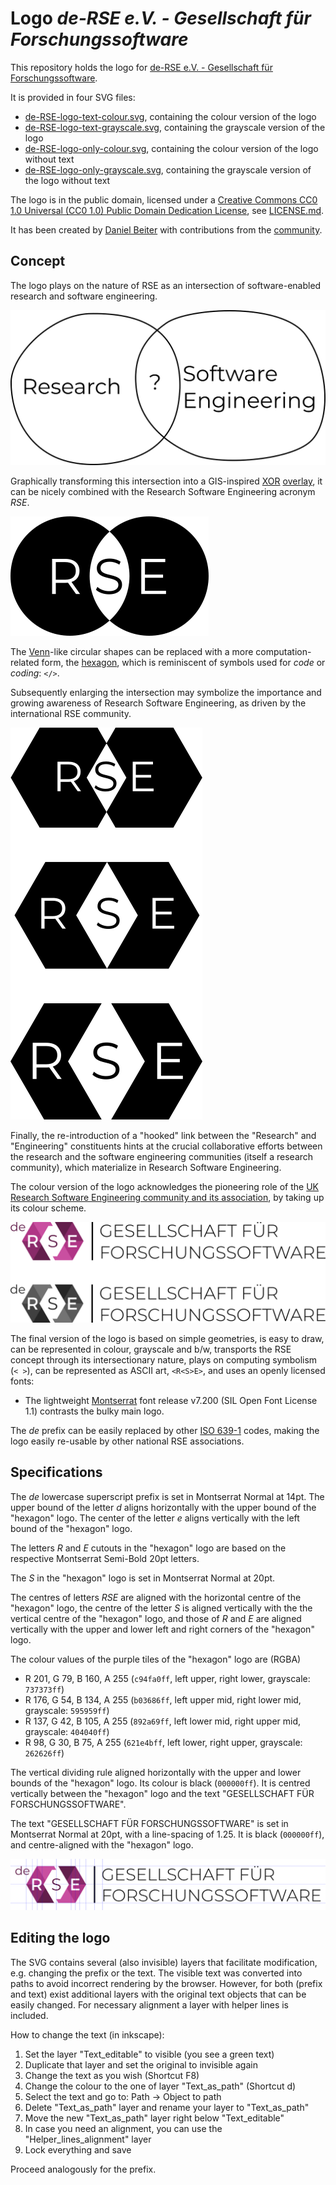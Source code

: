 # Logo *de-RSE e.V. - Gesellschaft für Forschungssoftware*

This repository holds the logo for 
[de-RSE e.V. - Gesellschaft für Forschungssoftware](https://de-rse.org).

It is provided in four SVG files:

- [de-RSE-logo-text-colour.svg](de-RSE-logo-text-colour.svg), containing the colour version of the logo
- [de-RSE-logo-text-grayscale.svg](de-RSE-logo-text-grayscale.svg), containing the grayscale version of the logo
- [de-RSE-logo-only-colour.svg](de-RSE-logo-only-colour.svg), containing the colour version of the logo without text
- [de-RSE-logo-only-grayscale.svg](de-RSE-logo-only-grayscale.svg), containing the grayscale version of the logo without text

The logo is in the public domain, licensed under a 
[Creative Commons CC0 1.0 Universal (CC0 1.0) Public Domain Dedication License](https://creativecommons.org/publicdomain/zero/1.0/), see [LICENSE.md](LICENSE.md).

It has been created by [Daniel Beiter](https://github.com/baender) with contributions from the
[community](https://github.com/DE-RSE/logo-association/graphs/contributors).

## Concept

The logo plays on the nature of RSE as an intersection of software-enabled 
research and software engineering. 

![](concept/intersection.png)

Graphically transforming this intersection into a GIS-inspired 
[XOR](https://en.wikipedia.org/wiki/Exclusive_or) 
[overlay](https://en.wikipedia.org/wiki/Geographic_information_system#Map_overlay), 
it can be nicely combined with the Research Software Engineering acronym *RSE*.

![](concept/xor-overlay.png)

The [Venn](https://en.wikipedia.org/wiki/Venn_diagram)-like circular shapes can 
be replaced with a more computation-related 
form, the [hexagon](https://en.wikipedia.org/wiki/Hexagon), which is reminiscent 
of symbols used for *code* or *coding*: `</>`.

Subsequently enlarging the intersection may symbolize the importance and growing 
awareness of Research Software Engineering, as driven by the international RSE
community.

![](concept/hexagon.png)

Finally, the re-introduction of a "hooked" link between the "Research" and 
"Engineering" constituents hints at the crucial collaborative efforts between 
the research and the software engineering communities (itself a research 
community), which materialize in Research Software Engineering.

The colour version of the logo acknowledges the pioneering role of the [UK
Research Software Engineering community and its association](https://rse.ac.uk/), 
by taking up its colour scheme.

![](concept/logo.png)

The final version of the logo is based on simple geometries, is easy to draw,
can be represented in colour, grayscale and b/w, transports the RSE concept 
through its intersectionary nature, plays on computing symbolism (`< >`), can
be represented as ASCII art, `<R<S>E>`, and uses an openly licensed fonts:

- The lightweight [Montserrat](https://github.com/JulietaUla/Montserrat) font release v7.200
(SIL Open Font License 1.1) contrasts the bulky main logo.

The *de* prefix can be easily replaced by other 
[ISO 639-1](https://en.wikipedia.org/wiki/ISO_639-3) codes, making the logo 
easily re-usable by other national RSE associations.

## Specifications

The *de* lowercase superscript prefix is set in Montserrat Normal at 14pt. The upper bound
of the letter *d* aligns horizontally with the upper bound of the "hexagon" logo.
The center of the letter *e* aligns vertically with the left bound of the
"hexagon" logo.

The letters *R* and *E* cutouts in the "hexagon" logo are based on the respective 
Montserrat Semi-Bold 20pt letters.

The *S* in the "hexagon" logo is set in Montserrat Normal at 20pt.

The centres of letters *RSE* are aligned with the horizontal centre of the
"hexagon" logo, the centre of the letter *S* is aligned vertically with the the 
vertical centre of the "hexagon" logo, and those of *R* and *E* are aligned
vertically with the upper and lower left and right corners of the "hexagon" logo.

The colour values of the purple tiles of the "hexagon" logo are (RGBA)

- R 201, G 79, B 160, A 255 (`c94fa0ff`, left upper, right lower, grayscale: `737373ff`)
- R 176, G 54, B 134, A 255 (`b03686ff`, left upper mid, right lower mid, grayscale: `595959ff`)
- R 137, G 42, B 105, A 255 (`892a69ff`, left lower mid, right upper mid, grayscale: `404040ff`)
- R 98, G 30, B 75, A 255 (`621e4bff`, left lower, right upper, grayscale: `262626ff`)

The vertical dividing rule aligned horizontally with the upper and lower bounds
of the "hexagon" logo. Its colour is black (`000000ff`). It is centred vertically
between the "hexagon" logo and the text "GESELLSCHAFT FÜR FORSCHUNGSSOFTWARE".

The text "GESELLSCHAFT FÜR FORSCHUNGSSOFTWARE" is set in Montserrat Normal at 20pt,
with a line-spacing of 1.25. It is black (`000000ff`), and centre-aligned with
the "hexagon" logo.

![](concept/specs.png)

## Editing the logo

The SVG contains several (also invisible) layers that facilitate modification, e.g. changing the prefix or the text.
The visible text was converted into paths to avoid incorrect rendering by the browser.
However, for both (prefix and text) exist additional layers with the original text objects that can be easily changed.
For necessary alignment a layer with helper lines is included.

How to change the text (in inkscape):

1. Set the layer "Text_editable" to visible (you see a green text)
2. Duplicate that layer and set the original to invisible again
3. Change the text as you wish (Shortcut F8)
4. Change the colour to the one of layer "Text_as_path" (Shortcut d)
5. Select the text and go to: Path -> Object to path
6. Delete "Text_as_path" layer and rename your layer to "Text_as_path"
7. Move the new "Text_as_path" layer right below "Text_editable"
8. In case you need an alignment, you can use the "Helper_lines_alignment" layer
9. Lock everything and save

Proceed analogously for the prefix.
